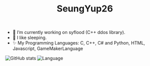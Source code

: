 <h1 align="center">SeungYup26</h1>
<!--
**SeungYup26/SeungYup26** is a ✨ _special_ ✨ repository because its `README.md` (this file) appears on your GitHub profile.
-->
<br/>

- 🔭 I’m currently working on syflood (C++ ddos library).
- 🛌 I like sleeping.
- ✨ My Programming Languages: C, C++, C# and Python, HTML, Javascript, GameMakerLanguage

![GitHub stats](https://github-readme-stats.vercel.app/api?username=SeungYup26&show_icons=true)
![Language](https://github-readme-stats.vercel.app/api/top-langs/?username=SeungYup26)

</p>
